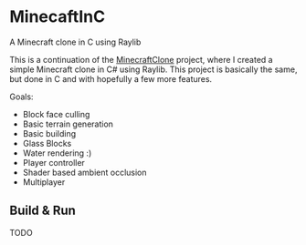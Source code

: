 # MinecaftInC
A Minecraft clone in C using Raylib

This is a continuation of the [MinecraftClone](https://github.com/FlurinBruehwiler/MinecraftClone) project, where I created a simple Minecraft clone in C# using Raylib. This project is basically the same, but done in C and with hopefully a few more features.

Goals:
- Block face culling
- Basic terrain generation
- Basic building
- Glass Blocks
- Water rendering :)
- Player controller
- Shader based ambient occlusion
- Multiplayer

## Build & Run
TODO
